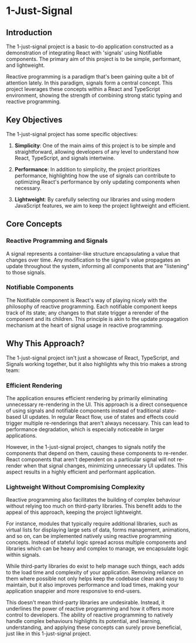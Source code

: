 # 1-Just-Signal

## Introduction

The 1-just-signal project is a basic to-do application constructed as a demonstration of integrating React with 'signals' using Notifiable components. The primary aim of this project is to be simple, performant, and lightweight.

Reactive programming is a paradigm that's been gaining quite a bit of attention lately. In this paradigm, signals form a central concept. This project leverages these concepts within a React and TypeScript environment, showing the strength of combining strong static typing and reactive programming.

## Key Objectives

The 1-just-signal project has some specific objectives:

1. **Simplicity**: One of the main aims of this project is to be simple and straightforward, allowing developers of any level to understand how React, TypeScript, and signals intertwine.

2. **Performance**: In addition to simplicity, the project prioritizes performance, highlighting how the use of signals can contribute to optimizing React's performance by only updating components when necessary.

3. **Lightweight**: By carefully selecting our libraries and using modern JavaScript features, we aim to keep the project lightweight and efficient.

## Core Concepts

### Reactive Programming and Signals

A signal represents a container-like structure encapsulating a value that changes over time. Any modification to the signal's value propagates an update throughout the system, informing all components that are "listening" to those signals.

### Notifiable Components

The Notifiable component is React's way of playing nicely with the philosophy of reactive programming. Each notifiable component keeps track of its state; any changes to that state trigger a rerender of the component and its children. This principle is akin to the update propagation mechanism at the heart of signal usage in reactive programming.

## Why This Approach?

The 1-just-signal project isn't just a showcase of React, TypeScript, and Signals working together, but it also highlights why this trio makes a strong team:

### Efficient Rendering

The application ensures efficient rendering by primarily eliminating unnecessary re-rendering in the UI. This approach is a direct consequence of using signals and notifiable components instead of traditional state-based UI updates. In regular React flow, use of states and effects could trigger multiple re-renderings that aren't always necessary. This can lead to performance degradation, which is especially noticeable in larger applications.

However, in the 1-just-signal project, changes to signals notify the components that depend on them, causing these components to re-render. React components that aren't dependent on a particular signal will not re-render when that signal changes, minimizing unnecessary UI updates. This aspect results in a highly efficient and performant application.

### Lightweight Without Compromising Complexity

Reactive programming also facilitates the building of complex behaviour without relying too much on third-party libraries. This benefit adds to the appeal of this approach, keeping the project lightweight.

For instance, modules that typically require additional libraries, such as virtual lists for displaying large sets of data, forms management, animations, and so on, can be implemented natively using reactive programming concepts. Instead of stateful logic spread across multiple components and libraries which can be heavy and complex to manage, we encapsulate logic within signals.

While third-party libraries do exist to help manage such things, each adds to the load time and complexity of your application. Removing reliance on them where possible not only helps keep the codebase clean and easy to maintain, but it also improves performance and load times, making your application snappier and more responsive to end-users.

This doesn't mean third-party libraries are undesirable. Instead, it underlines the power of reactive programming and how it offers more control to developers. The ability of reactive programming to natively handle complex behaviours highlights its potential, and learning, understanding, and applying these concepts can surely prove beneficial, just like in this 1-just-signal project.